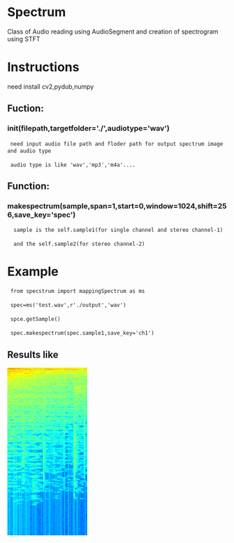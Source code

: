 # Spectrum
Class of Audio reading using AudioSegment and creation of spectrogram using STFT
# Instructions
need install cv2,pydub,numpy

## Fuction: 
###    __init__(filepath,targetfolder='./',audiotype='wav') 

     need input audio file path and floder path for output spectrum image and audio type

     audio type is like 'wav','mp3','m4a'....


## Function: 
###    makespectrum(sample,span=1,start=0,window=1024,shift=256,save_key='spec')

      sample is the self.sample1(for single channel and stereo channel-1) 
      
      and the self.sample2(for stereo channel-2)


# Example

     from specstrum import mappingSpectrum as ms
     
     spec=ms('test.wav',r'./output','wav')
     
     spce.getSample()
     
     spec.makespectrum(spec.sample1,save_key='ch1')
     
## Results like
![sample](https://github.com/iamundeathbird/Spectrum/blob/master/output/ch1_0.000000.png)
     
